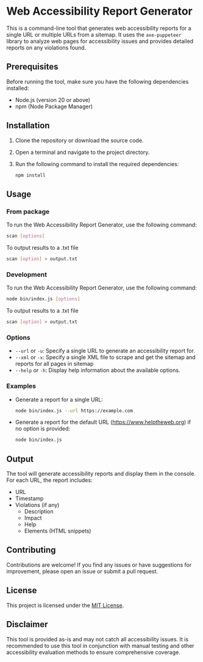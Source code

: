 # Web Accessibility Report Generator

This is a command-line tool that generates web accessibility reports for a single URL or multiple URLs from a sitemap. It uses the `axe-puppeteer` library to analyze web pages for accessibility issues and provides detailed reports on any violations found.

## Prerequisites

Before running the tool, make sure you have the following dependencies installed:

- Node.js (version 20 or above)
- npm (Node Package Manager)

## Installation

1. Clone the repository or download the source code.
2. Open a terminal and navigate to the project directory.
3. Run the following command to install the required dependencies:

   ```bash
   npm install
   ```

## Usage

### From package

To run the Web Accessibility Report Generator, use the following command:

```bash
scan [options]
```

To output results to a .txt file

```bash
scan [option] > output.txt
```

### Development

To run the Web Accessibility Report Generator, use the following command:

```bash
node bin/index.js [options]
```

To output results to a .txt file

```bash
scan [option] > output.txt
```

### Options

- `--url` or `-u`: Specify a single URL to generate an accessibility report for.
- `--xml` or `-x`: Specify a single XML file to scrape and get the sitemap and reports for all pages in sitemap
- `--help` or `-h`: Display help information about the available options.

### Examples

- Generate a report for a single URL:

  ```bash
  node bin/index.js --url https://example.com
  ```

- Generate a report for the default URL (https://www.helptheweb.org) if no option is provided:

  ```bash
  node bin/index.js
  ```

## Output

The tool will generate accessibility reports and display them in the console. For each URL, the report includes:

- URL
- Timestamp
- Violations (if any)
  - Description
  - Impact
  - Help
  - Elements (HTML snippets)

## Contributing

Contributions are welcome! If you find any issues or have suggestions for improvement, please open an issue or submit a pull request.

## License

This project is licensed under the [MIT License](LICENSE).

## Disclaimer

This tool is provided as-is and may not catch all accessibility issues. It is recommended to use this tool in conjunction with manual testing and other accessibility evaluation methods to ensure comprehensive coverage.
